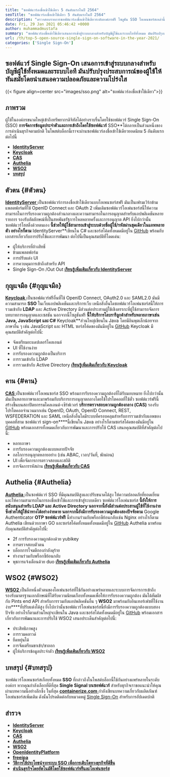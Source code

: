 ```yaml
---
title: "ซอฟต์แวร์ลงชื่อเข้าใช้เดียว 5 อันดับแรกในปี 2564" 
seoTitle: "ซอฟต์แวร์ลงชื่อเข้าใช้เดียว 5 อันดับแรกในปี 2564" 
description: "ตรวจสอบรายการซอฟต์แวร์ลงชื่อเข้าใช้เดียวระดับองค์กรฟรี โซลูชัน SSO โอเพนซอร์สเหล่านี้รวมถึง IdentityServer, Keycloak CAS, Authelia และ WSO2" 
date: Fri, 29 Jan 2021 05:46:42 +0000
author: muhammadmustafa
summary: "ซอฟต์แวร์ลงชื่อเข้าใช้เดียวเสนอการเข้าสู่ระบบกลางสำหรับบัญชีผู้ใช้และระบบไอทีทั้งหมด มันปรับปรุงประสบการณ์ของผู้ใช้ให้ทันสมัยโดยนำเสนอความปลอดภัยและความโปร่งใส" 
url: /th/top-5-open-source-single-sign-on-software-in-the-year-2021/
categories: ['Single Sign-On']
---
```


## ซอฟต์แวร์ Single Sign-On เสนอการเข้าสู่ระบบกลางสำหรับบัญชีผู้ใช้ทั้งหมดและระบบไอที มันปรับปรุงประสบการณ์ของผู้ใช้ให้ทันสมัยโดยนำเสนอความปลอดภัยและความโปร่งใส

{{< figure align=center src="images/sso.png" alt="ซอฟต์แวร์ลงชื่อเข้าใช้เดียว">}}


## ภาพรวม
ผู้ใช้ในองค์กรขนาดใหญ่เข้าถึงทรัพยากรดิจิทัลได้อย่างราบรื่นโดยใช้ซอฟต์แวร์ Single Sign-On (SSO)  **การจัดการข้อมูลประจำตัวและการเข้าถึงโดยใช้ซอฟต์แวร์**  SSO**ได้กลายเป็นส่วนหนึ่งของการดำเนินธุรกิจตามปกติ ในโพสต์บล็อกนี้เราจะผ่านซอฟต์แวร์ลงชื่อเข้าใช้เดียวยอดนิยม 5 อันดับแรกต่อไปนี้
*  **[IdentityServer][1]**  
*  **[Keycloak][2]**  
*  **[CAS][3]**  
*  **[Authelia][4]**  
*  **[WSO2][5]**  
*  **[บทสรุป][6]**  

## ตัวตน {#ตัวตน}

[  **IdentityServer** ][7] เป็นซอฟต์แวร์การลงชื่อเข้าใช้เดียวแบบโอเพนซอร์สฟรี มันเป็นเฟรมเวิร์กข้ามแพลตฟอร์มที่ใช้ OpenID Connect และ OAuth 2 เพิ่มเติมซอฟต์แวร์โอเพ่นซอร์สนี้ให้ความสามารถในการรับรองความถูกต้องส่วนกลางและความสามารถในการอนุญาตสำหรับแอปพลิเคชันหลายรายการ รองรับอัตลักษณ์ที่เป็นสหพันธรัฐการไหลหลายครั้งและการอนุญาต API ยิ่งไปกว่านั้นซอฟต์แวร์โฮสติ้งด้วยตนเอง **นี้ช่วยให้ผู้ใช้สามารถเข้าสู่ระบบด้วยชื่อผู้ใช้/รหัสผ่านชุดเดียวในแอพหลายตัว อย่างไรก็ตาม**  IdentityServer**เขียนใน C# และซอร์สโค้ดทั้งหมดมีอยู่ใน [GitHub][8] พร้อมกับเอกสารเกี่ยวกับการปรับใช้และการพัฒนา
ต่อไปนี้เป็นคุณสมบัติที่โดดเด่น:
  * ผู้ให้บริการที่อ้างสิทธิ์
  * ข้ามแพลตฟอร์ม
  * การปรับแต่ง UI
  * การควบคุมการเข้าถึงสำหรับ API
  * Single Sign-On /Out Out
[  **เรียนรู้เพิ่มเติมเกี่ยวกับ IdentityServer**  ][9]

## กุญแจมือ {#กุญแจมือ}

[  **Keycloak** ][10] เป็นซอฟต์แวร์ฟรีอื่นที่ใช้ OpenID Connect, OAuth2.0 และ SAML2.0 มันมีความสามารถ  **SSO**  ในเว็บแอปพลิเคชันและบริการเว็บ เหนือสิ่งอื่นใดซอฟต์แวร์โอเพ่นซอร์สนี้ให้การรวมเข้ากับ  **LDAP**  และ Active Directory มีส่วนต่อประสานผู้ใช้เชิงตรรกะที่ผู้ใช้สามารถจัดการบทบาทการอนุญาตและเซสชัน นอกจากนี้โซลูชันฟรี **นี้ให้บริการไลบรารีลูกค้าสำหรับหลายภาษาเช่น Java, JavaScript และ C#**  Keycloak**ส่วนใหญ่เขียนใน Java โดยมีอินพุตเล็กน้อยจากภาษาอื่น ๆ เช่น JavaScript และ HTML ซอร์สโค้ดของมันมีอยู่ใน [GitHub][11]
Keycloak มีคุณสมบัติสำคัญต่อไปนี้:
  * จัดเตรียมอะแดปเตอร์ไคลเอนต์
  * UI ที่ใช้งานง่าย
  * การรับรองความถูกต้องเป็นบริการ
  * การรวมเข้ากับ LDAP
  * การรวมเข้ากับ Active Directory
[  **เรียนรู้เพิ่มเติมเกี่ยวกับ Keycloak**  ][12]

## คาน {#คาน}

[  **CAS** ][13] เป็นซอฟต์แวร์โอเพนซอร์ส SSO พร้อมการรับรองความถูกต้องที่ได้รับมอบหมาย ยิ่งไปกว่านั้นมันเป็นหลายภาษาและมาพร้อมกับบริการการอนุญาตกลางโดยใช้โปรโตคอลที่ใช้ตั๋ว ซอฟต์แวร์ฟรีนี้สร้างขึ้นบนสถาปัตยกรรมไคลเอนต์-เซิร์ฟเวอร์ **บริการตรวจสอบความถูกต้องกลาง (CAS)**  รองรับโปรโตคอลจำนวนมากเช่น OpenID, OAuth, OpenID Connect, REST, WSFEDERATION และ SAML เหนือสิ่งอื่นใดมีระบบที่ครอบคลุมสำหรับการรวมเข้ากับแอพของบุคคลที่สาม ซอฟต์แวร์ sign-on****นี้เขียนใน Java อย่างไรก็ตามซอร์สโค้ดของมันมีอยู่ใน [GitHub][14] พร้อมเอกสารทั้งหมดเกี่ยวกับการพัฒนาและการปรับใช้
CAS เสนอคุณสมบัติที่สำคัญต่อไปนี้:
  * หลายภาษา
  * การรับรองความถูกต้องแบบหลายปัจจัย
  * กลไกการอนุญาตหลายอย่าง (เช่น ABAC, เวลา/วันที่, พักผ่อน)
  * UI เพื่อจัดการการตรวจสอบและสถิติ
  * การจัดการรหัสผ่าน
[  **เรียนรู้เพิ่มเติมเกี่ยวกับ CAS**  ][15]

## Authelia {#Authelia}

[  **Authelia** ][16] เป็นซอฟต์แวร์ SSO ที่มีคุณสมบัติสูงและปรับขนาดได้สูง ให้ความปลอดภัยที่ยอดเยี่ยมและให้ความสามารถในการลงชื่อเข้าใช้และการเข้าสู่ระบบเดียว ซอฟต์แวร์โอเพ่นซอร์ส  **นี้ยังให้การสนับสนุนสำหรับ LDAP และ Active Directory นอกจากนี้ยังมีส่วนต่อประสานผู้ใช้ที่ใช้งานง่ายซึ่งช่วยให้ผู้ใช้นำทางได้อย่างง่ายดาย นอกจากนี้ยังมีการรับรองความถูกต้องสองปัจจัยตาม**  Google Authenticator **OTP ซอฟต์แวร์ฟรี**  นี้ทำงานร่วมกับพร็อกซีย้อนกลับเช่น Nginx อย่างไรก็ตาม Authelia เขียนด้วยภาษา GO และซอร์สโค้ดทั้งหมดทั้งหมดมีอยู่ใน [GitHub][17]
Authelia มาพร้อมกับคุณสมบัติสำคัญต่อไปนี้:
  * 2f การรับรองความถูกต้องด้วย yubikey
  * การตรวจสอบตัวตน
  * บล็อกการโจมตีกองกำลังดุร้าย
  * ทำงานร่วมกับพร็อกซีย้อนกลับ
  * พุชการแจ้งเตือนด้วย duo
 **[เรียนรู้เพิ่มเติมเกี่ยวกับ Authelia][18]** 

## WSO2 {#WSO2}

[  **WSO2** ][19] เป็นอีกหนึ่งตัวตนของโอเพ่นซอร์สที่ใช้กันอย่างแพร่หลายและระบบการจัดการการเข้าถึง รองรับมาตรฐานเอกลักษณ์ที่ได้รับความนิยมเกือบทั้งหมดเพื่อให้การรับรองความถูกต้อง มันได้สัมผัสกับ Pints ​​end API สำหรับการรวมกับแอปพลิเคชันอื่น ๆ **WSO2**  มาพร้อมกับอินเทอร์เฟซที่ใช้งานง่าย****ที่ปรับแต่งได้สูง ยิ่งไปกว่านั้นซอฟต์แวร์โอเพ่นซอร์สนี้ยังมีการรับรองความถูกต้องแบบสองปัจจัย อย่างไรก็ตามส่วนใหญ่จะเขียนใน Java และซอร์สโค้ดทั้งหมดมีอยู่ใน [GitHub][20] พร้อมเอกสารเกี่ยวกับการพัฒนาและการปรับใช้
WSO2 เสนอประเด็นสำคัญต่อไปนี้:
  * ประสิทธิภาพสูง
  * การรวมคลาวด์
  * ยืดหยุ่นได้
  * การจัดเตรียมขาเข้า/ขาออก
  * ผู้ให้บริการข้อมูลประจำตัว
 **[เรียนรู้เพิ่มเติมเกี่ยวกับ WSO2][21]** 

## บทสรุป {#บทสรุป}

ซอฟต์แวร์โอเพนซอร์สเกือบทั้งหมด  **SSO** ที่กล่าวถึงในโพสต์บล็อกนี้ใช้กันอย่างแพร่หลายในระดับองค์กร หากคุณกำลังเลือกที่ดีที่สุด **Single Signal บนซอฟต์แวร์**  สำหรับธุรกิจเราขอแนะนำให้คุณผ่านบทความนี้อย่างลึกซึ้ง
ในที่สุด [  **containerize.com**  ][22] กำลังเขียนบทความเกี่ยวกับผลิตภัณฑ์โอเพ่นซอร์สเพิ่มเติม ดังนั้นโปรดติดต่อกับหมวดหมู่ [Single Sign-On][23] สำหรับการอัปเดตปกติ

## สำรวจ
*  **[IdentityServer][24]**  
*  **[Keycloak][25]**  
*  **[CAS][26]**  
* [  **Authelia**  ][27]
*  **[WSO2][28]**  
*  **[OpenIdentityPlatform][29]**  
*  **[freeipa][30]**  
*  **[วิธีการใช้ประโยชน์จากระบบ SSO เพื่อการเติบโตทางธุรกิจที่ดีขึ้น][31]**  
*  **[ดำเนินธุรกิจโดยอัตโนมัติโดยใช้ซอฟต์แวร์ฟรีและโอเพ่นซอร์ส][32]**  



 [1]: #IdentityServer
 [2]: #KeyCloak
 [3]: #CAS
 [4]: #Authelia
 [5]: #WSO2
 [6]: #Conclusion
 [7]: https://products.containerize.com/single-sign-on/identity-server
 [8]: https://github.com/IdentityServer
 [9]: https://identityserver.io/
 [10]: https://products.containerize.com/single-sign-on/keycloak
 [11]: https://github.com/keycloak/keycloak
 [12]: https://www.keycloak.org/
 [13]: https://products.containerize.com/single-sign-on/cas
 [14]: https://github.com/apereo/cas
 [15]: https://apereo.github.io/cas/6.3.x/index.html
 [16]: https://products.containerize.com/single-sign-on/authelia
 [17]: https://github.com/authelia/authelia
 [18]: https://www.authelia.com/
 [19]: https://products.containerize.com/single-sign-on/wso2
 [20]: https://github.com/wso2/product-is
 [21]: http://wso2.github.io/
 [22]: https://www.containerize.com/
 [23]: https://products.containerize.com/single-sign-on/
 [24]: https://products.containerize.com/single-sign-on/identity-server/
 [25]: https://products.containerize.com/single-sign-on/keycloak/
 [26]: https://products.containerize.com/single-sign-on/cas/
 [27]: https://products.containerize.com/single-sign-on/authelia/
 [28]: https://products.containerize.com/single-sign-on/wso2/
 [29]: https://products.containerize.com/single-sign-on/openidentityplatform/
 [30]: https://products.containerize.com/single-sign-on/freeipa/
 [31]: https://blog.containerize.com/single-sign-on/how-to-leverage-sso-solution-for-better-business-growth/
 [32]: https://blog.containerize.com/blogging/automate-business-operations-using-open-source-software/
